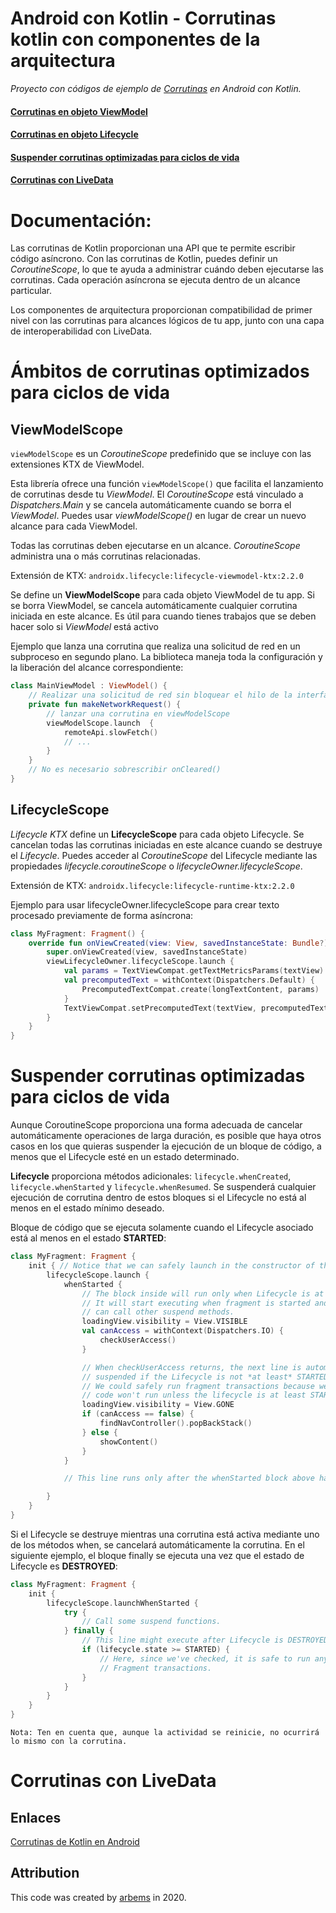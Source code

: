 # Android con Kotlin - Corrutinas kotlin con componentes de la arquitectura

*Proyecto con códigos de ejemplo de [Corrutinas]() en Android con Kotlin.*

#### [Corrutinas en objeto ViewModel]()

#### [Corrutinas en objeto Lifecycle]()

#### [Suspender corrutinas optimizadas para ciclos de vida]()

#### [Corrutinas con LiveData](https://github.com/arbems/Android-with-Kotlin-Architecture-Components/tree/master/Corrutinas%20kotlin%20con%20componentes%20de%20la%20arquitectura/Usar%20corrutinas%20con%20LiveData)

# Documentación:

Las corrutinas de Kotlin proporcionan una API que te permite escribir código asíncrono. Con las corrutinas de Kotlin, puedes definir un *CoroutineScope*, lo que te ayuda a administrar cuándo deben ejecutarse las corrutinas. Cada operación asíncrona se ejecuta dentro de un alcance particular.

Los componentes de arquitectura proporcionan compatibilidad de primer nivel con las corrutinas para alcances lógicos de tu app, junto con una capa de interoperabilidad con LiveData.

# Ámbitos de corrutinas optimizados para ciclos de vida

## ViewModelScope

`viewModelScope` es un *CoroutineScope* predefinido que se incluye con las extensiones KTX de ViewModel.

Esta librería ofrece una función `viewModelScope()` que facilita el lanzamiento de corrutinas desde tu *ViewModel*. El *CoroutineScope* está vinculado a *Dispatchers.Main* y se cancela automáticamente cuando se borra el *ViewModel*. Puedes usar *viewModelScope()* en lugar de crear un nuevo alcance para cada ViewModel.

Todas las corrutinas deben ejecutarse en un alcance. *CoroutineScope* administra una o más corrutinas relacionadas.

Extensión de KTX:
`androidx.lifecycle:lifecycle-viewmodel-ktx:2.2.0`

Se define un **ViewModelScope** para cada objeto ViewModel de tu app. Si se borra ViewModel, se cancela automáticamente cualquier corrutina iniciada en este alcance.
Es útil para cuando tienes trabajos que se deben hacer solo si *ViewModel* está activo

Ejemplo que  lanza una corrutina que realiza una solicitud de red en un subproceso en segundo plano. 
La biblioteca maneja toda la configuración y la liberación del alcance correspondiente:

```kotlin
class MainViewModel : ViewModel() {
    // Realizar una solicitud de red sin bloquear el hilo de la interfaz de usuario
    private fun makeNetworkRequest() {
        // lanzar una corrutina en viewModelScope
        viewModelScope.launch  {
            remoteApi.slowFetch()
            // ...
        }
    }
    // No es necesario sobrescribir onCleared()
}
```

## LifecycleScope

*Lifecycle KTX* define un **LifecycleScope** para cada objeto Lifecycle. Se cancelan todas las corrutinas iniciadas en este alcance cuando se destruye el *Lifecycle*. Puedes acceder al *CoroutineScope* del Lifecycle mediante las propiedades *lifecycle.coroutineScope* o *lifecycleOwner.lifecycleScope*.

Extensión de KTX:
`androidx.lifecycle:lifecycle-runtime-ktx:2.2.0`

Ejemplo para usar lifecycleOwner.lifecycleScope para crear texto procesado previamente de forma asíncrona:

```kotlin
class MyFragment: Fragment() {
    override fun onViewCreated(view: View, savedInstanceState: Bundle?) {
        super.onViewCreated(view, savedInstanceState)
        viewLifecycleOwner.lifecycleScope.launch {
            val params = TextViewCompat.getTextMetricsParams(textView)
            val precomputedText = withContext(Dispatchers.Default) {
                PrecomputedTextCompat.create(longTextContent, params)
            }
            TextViewCompat.setPrecomputedText(textView, precomputedText)
        }
    }
}
```

# Suspender corrutinas optimizadas para ciclos de vida

Aunque CoroutineScope proporciona una forma adecuada de cancelar automáticamente operaciones de larga duración, es posible que haya otros casos en los que quieras suspender la ejecución de un bloque de código, a menos que el Lifecycle esté en un estado determinado.

**Lifecycle** proporciona métodos adicionales: `lifecycle.whenCreated`, `lifecycle.whenStarted` y `lifecycle.whenResumed`. Se suspenderá cualquier ejecución de corrutina dentro de estos bloques si el Lifecycle no está al menos en el estado mínimo deseado.

Bloque de código que se ejecuta solamente cuando el Lifecycle asociado está al menos en el estado **STARTED**:

```kotlin
class MyFragment: Fragment {
    init { // Notice that we can safely launch in the constructor of the Fragment.
        lifecycleScope.launch {
            whenStarted {
                // The block inside will run only when Lifecycle is at least STARTED.
                // It will start executing when fragment is started and
                // can call other suspend methods.
                loadingView.visibility = View.VISIBLE
                val canAccess = withContext(Dispatchers.IO) {
                    checkUserAccess()
                }

                // When checkUserAccess returns, the next line is automatically
                // suspended if the Lifecycle is not *at least* STARTED.
                // We could safely run fragment transactions because we know the
                // code won't run unless the lifecycle is at least STARTED.
                loadingView.visibility = View.GONE
                if (canAccess == false) {
                    findNavController().popBackStack()
                } else {
                    showContent()
                }
            }

            // This line runs only after the whenStarted block above has completed.

        }
    }
}
```

Si el Lifecycle se destruye mientras una corrutina está activa mediante uno de los métodos when, se cancelará automáticamente la corrutina.
En el siguiente ejemplo, el bloque finally se ejecuta una vez que el estado de Lifecycle es **DESTROYED**:

```kotlin
class MyFragment: Fragment {
    init {
        lifecycleScope.launchWhenStarted {
            try {
                // Call some suspend functions.
            } finally {
                // This line might execute after Lifecycle is DESTROYED.
                if (lifecycle.state >= STARTED) {
                    // Here, since we've checked, it is safe to run any
                    // Fragment transactions.
                }
            }
        }
    }
}
```

`Nota: Ten en cuenta que, aunque la actividad se reinicie, no ocurrirá lo mismo con la corrutina.`

# Corrutinas con LiveData



## Enlaces

[Corrutinas de Kotlin en Android](https://github.com/arbems/Corrutinas-de-Kotlin-en-Android)

## Attribution

This code was created by [arbems](https://github.com/arbems) in 2020.